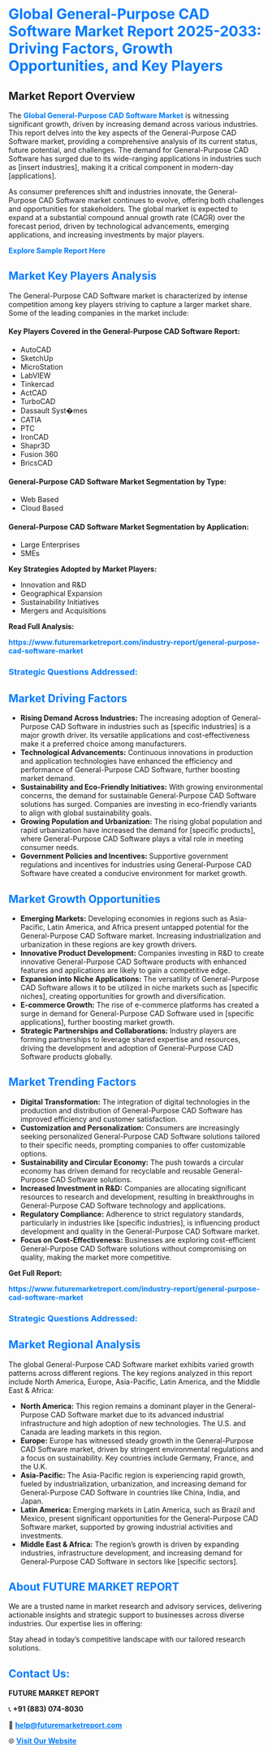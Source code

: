 <h1 style="color: #007BFF;">Global General-Purpose CAD Software Market Report 2025-2033: Driving Factors, Growth Opportunities, and Key Players</h1>

<section id="overview">
<h2>Market Report Overview</h2>
<p>The <a href="https://www.futuremarketreport.com/industry-report/general-purpose-cad-software-market" style="color: #007BFF; text-decoration: none;"><strong>Global General-Purpose CAD Software Market</strong></a> is witnessing significant growth, driven by increasing demand across various industries. This report delves into the key aspects of the General-Purpose CAD Software market, providing a comprehensive analysis of its current status, future potential, and challenges. The demand for General-Purpose CAD Software has surged due to its wide-ranging applications in industries such as [insert industries], making it a critical component in modern-day [applications].</p>
<p>As consumer preferences shift and industries innovate, the General-Purpose CAD Software market continues to evolve, offering both challenges and opportunities for stakeholders. The global market is expected to expand at a substantial compound annual growth rate (CAGR) over the forecast period, driven by technological advancements, emerging applications, and increasing investments by major players.</p>
</section>

<section id="overview">
<p><a href="https://www.futuremarketreport.com/request-sample/reportId=40943" style="color: #007BFF; text-decoration: none;"><strong>Explore Sample Report Here</strong></a></p>
</section>

<section id="key-players">
<h2 style="color: #007BFF;">Market Key Players Analysis</h2>
<p>The General-Purpose CAD Software market is characterized by intense competition among key players striving to capture a larger market share. Some of the leading companies in the market include:</p>
<h4>Key Players Covered in the General-Purpose CAD Software Report:</h4>
<ul><li>AutoCAD</li><li>SketchUp</li><li>MicroStation</li><li>LabVIEW</li><li>Tinkercad</li><li>ActCAD</li><li>TurboCAD</li><li>Dassault Syst�mes</li><li>CATIA</li><li>PTC</li><li>IronCAD</li><li>Shapr3D</li><li>Fusion 360</li><li>BricsCAD</li></ul>
<h4>General-Purpose CAD Software Market Segmentation by Type:</h4>
<ul><li>Web Based</li><li>Cloud Based</li></ul>

<h4>General-Purpose CAD Software Market Segmentation by Application:</h4>
<ul><li>Large Enterprises</li><li>SMEs</li></ul>
<p><strong>Key Strategies Adopted by Market Players:</strong></p>
<ul>
<li>Innovation and R&D</li>
<li>Geographical Expansion</li>
<li>Sustainability Initiatives</li>
<li>Mergers and Acquisitions</li>
</ul>
</section>

<section>
<p><strong>Read Full Analysis: </strong></p><a href="https://www.futuremarketreport.com/industry-report/general-purpose-cad-software-market" style="color: #007BFF; text-decoration: none;"><strong>https://www.futuremarketreport.com/industry-report/general-purpose-cad-software-market</strong></a>
<h3 style="color: #007BFF;">Strategic Questions Addressed:</h3>
</section>

<section id="driving-factors">
<h2 style="color: #007BFF;">Market Driving Factors</h2>
<ul>
<li><strong>Rising Demand Across Industries:</strong> The increasing adoption of General-Purpose CAD Software in industries such as [specific industries] is a major growth driver. Its versatile applications and cost-effectiveness make it a preferred choice among manufacturers.</li>
<li><strong>Technological Advancements:</strong> Continuous innovations in production and application technologies have enhanced the efficiency and performance of General-Purpose CAD Software, further boosting market demand.</li>
<li><strong>Sustainability and Eco-Friendly Initiatives:</strong> With growing environmental concerns, the demand for sustainable General-Purpose CAD Software solutions has surged. Companies are investing in eco-friendly variants to align with global sustainability goals.</li>
<li><strong>Growing Population and Urbanization:</strong> The rising global population and rapid urbanization have increased the demand for [specific products], where General-Purpose CAD Software plays a vital role in meeting consumer needs.</li>
<li><strong>Government Policies and Incentives:</strong> Supportive government regulations and incentives for industries using General-Purpose CAD Software have created a conducive environment for market growth.</li>
</ul>
</section>

<section id="growth-opportunities">
<h2 style="color: #007BFF;">Market Growth Opportunities</h2>
<ul>
<li><strong>Emerging Markets:</strong> Developing economies in regions such as Asia-Pacific, Latin America, and Africa present untapped potential for the General-Purpose CAD Software market. Increasing industrialization and urbanization in these regions are key growth drivers.</li>
<li><strong>Innovative Product Development:</strong> Companies investing in R&D to create innovative General-Purpose CAD Software products with enhanced features and applications are likely to gain a competitive edge.</li>
<li><strong>Expansion into Niche Applications:</strong> The versatility of General-Purpose CAD Software allows it to be utilized in niche markets such as [specific niches], creating opportunities for growth and diversification.</li>
<li><strong>E-commerce Growth:</strong> The rise of e-commerce platforms has created a surge in demand for General-Purpose CAD Software used in [specific applications], further boosting market growth.</li>
<li><strong>Strategic Partnerships and Collaborations:</strong> Industry players are forming partnerships to leverage shared expertise and resources, driving the development and adoption of General-Purpose CAD Software products globally.</li>
</ul>
</section>

<section id="trending-factors">
<h2 style="color: #007BFF;">Market Trending Factors</h2>
<ul>
<li><strong>Digital Transformation:</strong> The integration of digital technologies in the production and distribution of General-Purpose CAD Software has improved efficiency and customer satisfaction.</li>
<li><strong>Customization and Personalization:</strong> Consumers are increasingly seeking personalized General-Purpose CAD Software solutions tailored to their specific needs, prompting companies to offer customizable options.</li>
<li><strong>Sustainability and Circular Economy:</strong> The push towards a circular economy has driven demand for recyclable and reusable General-Purpose CAD Software solutions.</li>
<li><strong>Increased Investment in R&D:</strong> Companies are allocating significant resources to research and development, resulting in breakthroughs in General-Purpose CAD Software technology and applications.</li>
<li><strong>Regulatory Compliance:</strong> Adherence to strict regulatory standards, particularly in industries like [specific industries], is influencing product development and quality in the General-Purpose CAD Software market.</li>
<li><strong>Focus on Cost-Effectiveness:</strong> Businesses are exploring cost-efficient General-Purpose CAD Software solutions without compromising on quality, making the market more competitive.</li>
</ul>
</section>

<section>
<p><strong>Get Full Report: </strong></p><a href="https://www.futuremarketreport.com/industry-report/general-purpose-cad-software-market" style="color: #007BFF; text-decoration: none;"><strong>https://www.futuremarketreport.com/industry-report/general-purpose-cad-software-market</strong></a>
<h3 style="color: #007BFF;">Strategic Questions Addressed:</h3>
</section>


<section id="regional-analysis">
<h2 style="color: #007BFF;">Market Regional Analysis</h2>
<p>The global General-Purpose CAD Software market exhibits varied growth patterns across different regions. The key regions analyzed in this report include North America, Europe, Asia-Pacific, Latin America, and the Middle East & Africa:</p>
<ul>
<li><strong>North America:</strong> This region remains a dominant player in the General-Purpose CAD Software market due to its advanced industrial infrastructure and high adoption of new technologies. The U.S. and Canada are leading markets in this region.</li>
<li><strong>Europe:</strong> Europe has witnessed steady growth in the General-Purpose CAD Software market, driven by stringent environmental regulations and a focus on sustainability. Key countries include Germany, France, and the U.K.</li>
<li><strong>Asia-Pacific:</strong> The Asia-Pacific region is experiencing rapid growth, fueled by industrialization, urbanization, and increasing demand for General-Purpose CAD Software in countries like China, India, and Japan.</li>
<li><strong>Latin America:</strong> Emerging markets in Latin America, such as Brazil and Mexico, present significant opportunities for the General-Purpose CAD Software market, supported by growing industrial activities and investments.</li>
<li><strong>Middle East & Africa:</strong> The region’s growth is driven by expanding industries, infrastructure development, and increasing demand for General-Purpose CAD Software in sectors like [specific sectors].</li>
</ul>
</section>

<footer>
<h2 style="color: #007BFF;">About FUTURE MARKET REPORT</h2>
<p>We are a trusted name in market research and advisory services, delivering actionable insights and strategic support to businesses across diverse industries. Our expertise lies in offering:</p>

<p>Stay ahead in today’s competitive landscape with our tailored research solutions.</p>

<h2 style="color: #007BFF;">Contact Us:</h2>
<p><strong>FUTURE MARKET REPORT</strong></p>
<p>📞 <strong>+91 (883) 074-8030</strong></p>
<p>📧 <strong><a href="mailto:help@futuremarketreport.com" style="color: #007BFF;">help@futuremarketreport.com</a></strong></p>
<p>🌐 <strong><a href="https://www.futuremarketreport.com/" style="color: #007BFF;">Visit Our Website</a></strong></p>
</footer>